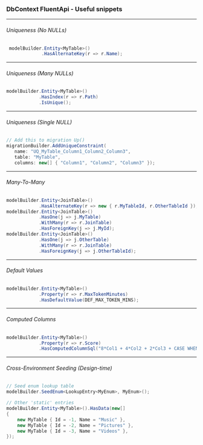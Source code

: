 ﻿### DbContext FluentApi - Useful snippets
___
###### Uniqueness (No NULLs)

```csharp
 modelBuilder.Entity<MyTable>()
             .HasAlternateKey(r => r.Name);
```
___
###### Uniqueness (Many NULLs)
```csharp
modelBuilder.Entity<MyTable>()
            .HasIndex(r => r.Path)
            .IsUnique();
```
___
###### Uniqueness (Single NULL)
```csharp
// Add this to migration Up()
migrationBuilder.AddUniqueConstraint(
   name: "UQ_MyTable_Column1_Column2_Column3",
   table: "MyTable",
   columns: new[] { "Column1", "Column2", "Column3" });
```
___
###### Many-To-Many
```csharp
modelBuilder.Entity<JoinTable>()
            .HasAlternateKey(r => new { r.MyTableId, r.OtherTableId });
modelBuilder.Entity<JoinTable>()
            .HasOne(j => j.MyTable)
            .WithMany(r => r.JoinTable)
            .HasForeignKey(j => j.MyId);
modelBuilder.Entity<JoinTable>()
            .HasOne(j => j.OtherTable)
            .WithMany(r => r.JoinTable)
            .HasForeignKey(j => j.OtherTableId);
```
___
###### Default Values
```csharp
modelBuilder.Entity<MyTable>()
            .Property(r => r.MaxTokenMinutes)
            .HasDefaultValue(DEF_MAX_TOKEN_MINS);
```
___
###### Computed Columns
```csharp
modelBuilder.Entity<MyTable>()
            .Property(r => r.Score)
            .HasComputedColumnSql("8*Col1 + 4*Col2 + 2*Col3 + CASE WHEN PreRelease IS NULL THEN 1 ELSE 0 END");
```
___
###### Cross-Environment Seeding (Design-time)
```csharp
// Seed enum lookup table
modelBuilder.SeedEnum<LookupEntry<MyEnum>, MyEnum>();

// Other 'static' entries 
modelBuilder.Entity<MyTable>().HasData(new[]
{
    new MyTable { Id = -1, Name = "Music" },
    new MyTable { Id = -2, Name = "Pictures" },
    new MyTable { Id = -3, Name = "Videos" },
});
```